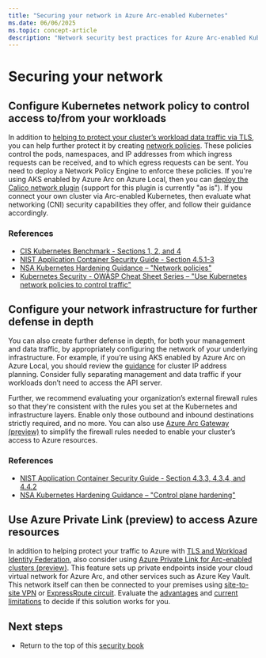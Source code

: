 ```yaml
---
title: "Securing your network in Azure Arc-enabled Kubernetes"
ms.date: 06/06/2025
ms.topic: concept-article
description: "Network security best practices for Azure Arc-enabled Kubernetes clusters, including segmentation, encryption, and access controls."
---
```


# Securing your network

## Configure Kubernetes network policy to control access to/from your workloads

In addition to [helping to protect your cluster’s workload data traffic via TLS](conceptual-securing-your-workloads.md#configure-tls-encryption-and-authentication-withintofrom-workloads), you can help further protect it by creating [network policies](https://kubernetes.io/docs/concepts/services-networking/network-policies/). These policies control the pods, namespaces, and IP addresses from which ingress requests can be received, and to which egress requests can be sent. You need to deploy a Network Policy Engine to enforce these policies. If you're using AKS enabled by Azure Arc on Azure Local, then you can [deploy the Calico network plugin](/azure/aks/aksarc/concepts-container-networking#kubernetes-networks) (support for this plugin is currently "as is"). If you connect your own cluster via Arc-enabled Kubernetes, then evaluate what networking (CNI) security capabilities they offer, and follow their guidance accordingly.

### References
* [CIS Kubernetes Benchmark - Sections 1, 2, and 4](https://www.cisecurity.org/benchmark/kubernetes)
* [NIST Application Container Security Guide - Section 4.5.1-3](https://csrc.nist.gov/pubs/sp/800/190/final)
* [NSA Kubernetes Hardening Guidance – "Network policies"](https://media.defense.gov/2022/Aug/29/2003066362/-1/-1/0/CTR_KUBERNETES_HARDENING_GUIDANCE_1.2_20220829.PDF)
* [Kubernetes Security - OWASP Cheat Sheet Series – "Use Kubernetes network policies to control traffic"](https://cheatsheetseries.owasp.org/cheatsheets/Kubernetes_Security_Cheat_Sheet.html)

## Configure your network infrastructure for further defense in depth

You can also create further defense in depth, for both your management and data traffic, by appropriately configuring the network of your underlying infrastructure. For example, if you’re using AKS enabled by Azure Arc on Azure Local, you should review the [guidance](/azure/aks/aksarc/aks-hci-network-system-requirements) for cluster IP address planning. Consider fully separating management and data traffic if your workloads don’t need to access the API server. 

Further, we recommend evaluating your organization’s external firewall rules so that they're consistent with the rules you set at the Kubernetes and infrastructure layers. Enable only those outbound and inbound destinations strictly required, and no more. You can also use [Azure Arc Gateway (preview)](/azure/azure-arc/kubernetes/arc-gateway-simplify-networking?tabs=azure-cli) to simplify the firewall rules needed to enable  your cluster’s access to Azure resources.

### References
* [NIST Application Container Security Guide - Section 4.3.3, 4.3.4, and 4.4.2](https://csrc.nist.gov/pubs/sp/800/190/final)
* [NSA Kubernetes Hardening Guidance – "Control plane hardening"](https://media.defense.gov/2022/Aug/29/2003066362/-1/-1/0/CTR_KUBERNETES_HARDENING_GUIDANCE_1.2_20220829.PDF)

## Use Azure Private Link (preview) to access Azure resources

In addition to helping protect your traffic to Azure with [TLS and Workload Identity Federation](conceptual-securing-your-workloads.md#use-workload-identity-for-accessing-azure-resources), also consider using [Azure Private Link for Arc-enabled clusters (preview)](/azure/azure-arc/kubernetes/private-link). This feature sets up private endpoints inside your cloud virtual network for Azure Arc, and other services such as Azure Key Vault. This network itself can then be connected to your premises using [site-to-site VPN](/azure/vpn-gateway/tutorial-site-to-site-portal) or [ExpressRoute circuit](/azure/expressroute/expressroute-howto-linkvnet-arm). Evaluate the [advantages](/azure/azure-arc/kubernetes/private-link#advantages) and [current limitations](/azure/azure-arc/kubernetes/private-link#current-limitations) to decide if this solution works for you.

## Next steps

- Return to the top of this [security book](conceptual-security-book.md)